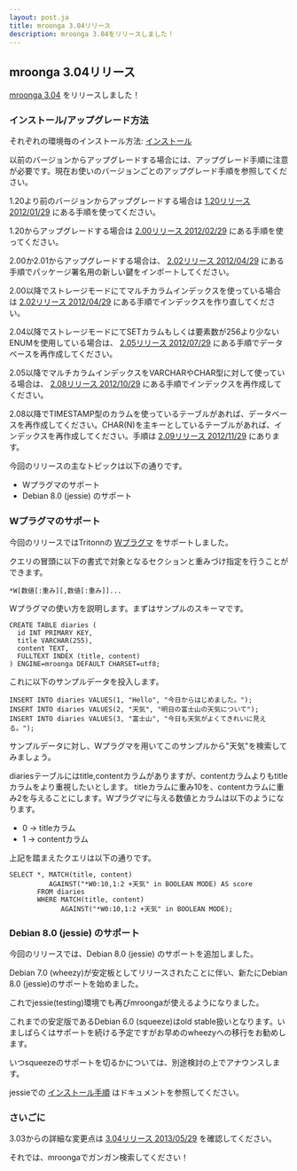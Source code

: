 ```yaml
---
layout: post.ja
title: mroonga 3.04リリース
description: mroonga 3.04をリリースしました！
---
```


mroonga 3.04リリース
--------------------

[mroonga 3.04](/ja/docs/news.html#release-3-04) をリリースしました！

### インストール/アップグレード方法

それぞれの環境毎のインストール方法:
[インストール](/ja/docs/install.html)

以前のバージョンからアップグレードする場合には、アップグレード手順に注意が必要です。現在お使いのバージョンごとのアップグレード手順を参照してください。

1.20より前のバージョンからアップグレードする場合は [1.20リリース
2012/01/29](/ja/docs/news.html#release-1-20)
にある手順を使ってください。

1.20からアップグレードする場合は [2.00リリース
2012/02/29](/ja/docs/news.html#release-2-00)
にある手順を使ってください。

2.00か2.01からアップグレードする場合は、 [2.02リリース
2012/04/29](/ja/docs/news.html#release-2-02)
にある手順でパッケージ署名用の新しい鍵をインポートしてください。

2.00以降でストレージモードにてマルチカラムインデックスを使っている場合は
[2.02リリース 2012/04/29](/ja/docs/news.html#release-2-03)
にある手順でインデックスを作り直してください。

2.04以降でストレージモードにてSETカラムもしくは要素数が256より少ないENUMを使用している場合は、
[2.05リリース 2012/07/29](/ja/docs/news.html#release-2-05)
にある手順でデータベースを再作成してください。

2.05以降でマルチカラムインデックスをVARCHARやCHAR型に対して使っている場合は、
[2.08リリース 2012/10/29](/ja/docs/news.html#release-2-08)
にある手順でインデックスを再作成してください。

2.08以降でTIMESTAMP型のカラムを使っているテーブルがあれば、データベースを再作成してください。CHAR(N)を主キーとしているテーブルがあれば、インデックスを再作成してください。手順は
[2.09リリース 2012/11/29](/ja/docs/news.html#release-2-09) にあります。

今回のリリースの主なトピックは以下の通りです。

-   Wプラグマのサポート
-   Debian 8.0 (jessie) のサポート

### Wプラグマのサポート

今回のリリースではTritonnの [Wプラグマ](http://qwik.jp/senna/query.html)
をサポートしました。

クエリの冒頭に以下の書式で対象となるセクションと重みづけ指定を行うことができます。

    *W[数値[:重み][,数値[:重み]]...

Wプラグマの使い方を説明します。まずはサンプルのスキーマです。

    CREATE TABLE diaries (
      id INT PRIMARY KEY,
      title VARCHAR(255),
      content TEXT,
      FULLTEXT INDEX (title, content)
    ) ENGINE=mroonga DEFAULT CHARSET=utf8;

これに以下のサンプルデータを投入します。

    INSERT INTO diaries VALUES(1, "Hello", "今日からはじめました。");
    INSERT INTO diaries VALUES(2, "天気", "明日の富士山の天気について");
    INSERT INTO diaries VALUES(3, "富士山", "今日も天気がよくてきれいに見える。");

サンプルデータに対し、Wプラグマを用いてこのサンプルから"天気"を検索してみましょう。

diariesテーブルにはtitle,contentカラムがありますが、contentカラムよりもtitleカラムをより重視したいとします。
titleカラムに重み10を、contentカラムに重み2を与えることにします。Wプラグマに与える数値とカラムは以下のようになります。

-   0 -&gt; titleカラム
-   1 -&gt; contentカラム

上記を踏まえたクエリは以下の通りです。

    SELECT *, MATCH(title, content)
              AGAINST("*W0:10,1:2 +天気" in BOOLEAN MODE) AS score
           FROM diaries
           WHERE MATCH(title, content)
                 AGAINST("*W0:10,1:2 +天気" in BOOLEAN MODE);

### Debian 8.0 (jessie) のサポート

今回のリリースでは、Debian 8.0 (jessie) のサポートを追加しました。

Debian 7.0 (wheezy)が安定板としてリリースされたことに伴い、新たにDebian
8.0 (jessie)のサポートを始めました。

これでjessie(testing)環境でも再びmroongaが使えるようになりました。

これまでの安定版であるDebian 6.0 (squeeze)はold
stable扱いとなります。いましばらくはサポートを続ける予定ですがお早めのwheezyへの移行をお勧めします。

いつsqueezeのサポートを切るかについては、別途検討の上でアナウンスします。

jessieでの
[インストール手順](http://mroonga.org/ja/docs/install.html#debian-gnu-linux-jessie)
はドキュメントを参照してください。

### さいごに

3.03からの詳細な変更点は [3.04リリース
2013/05/29](/ja/docs/news.html#release-3-04) を確認してください。

それでは、mroongaでガンガン検索してください！
